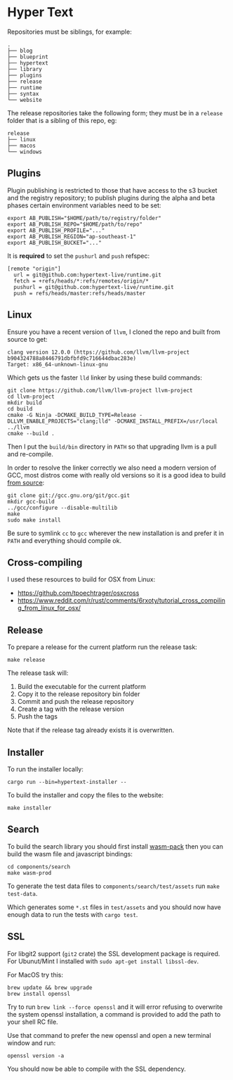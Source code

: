 # Hyper Text

Repositories must be siblings, for example:

```
.
├── blog
├── blueprint
├── hypertext
├── library
├── plugins
├── release
├── runtime
├── syntax
└── website
```

The release repositories take the following form; they must be in a `release` folder that is a sibling of this repo, eg:

```
release
├── linux
├── macos
└── windows
```

## Plugins

Plugin publishing is restricted to those that have access to the s3 bucket and the registry repository; to publish plugins during the alpha and beta phases certain environment variables need to be set:

```
export AB_PUBLISH="$HOME/path/to/registry/folder"
export AB_PUBLISH_REPO="$HOME/path/to/repo"
export AB_PUBLISH_PROFILE="..."
export AB_PUBLISH_REGION="ap-southeast-1"
export AB_PUBLISH_BUCKET="..."
```

It is **required** to set the `pushurl` and `push` refspec:

```
[remote "origin"]
  url = git@github.com:hypertext-live/runtime.git
  fetch = +refs/heads/*:refs/remotes/origin/*
  pushurl = git@github.com:hypertext-live/runtime.git
  push = refs/heads/master:refs/heads/master
```

## Linux

Ensure you have a recent version of `llvm`, I cloned the repo and built from source to get:

```
clang version 12.0.0 (https://github.com/llvm/llvm-project b904324788a8446791dbfbfd9c716644dbac283e)
Target: x86_64-unknown-linux-gnu
```

Which gets us the faster `lld` linker by using these build commands:

```
git clone https://github.com/llvm/llvm-project llvm-project
cd llvm-project
mkdir build
cd build
cmake -G Ninja -DCMAKE_BUILD_TYPE=Release -DLLVM_ENABLE_PROJECTS="clang;lld" -DCMAKE_INSTALL_PREFIX=/usr/local ../llvm
cmake --build .
```

Then I put the `build/bin` directory in `PATH` so that upgrading llvm is a pull and re-compile.

In order to resolve the linker correctly we also need a modern version of GCC, most distros come with really old versions so it is a good idea to build [from source](https://gcc.gnu.org/install/configure.html):

```
git clone git://gcc.gnu.org/git/gcc.git
mkdir gcc-build
../gcc/configure --disable-multilib
make 
sudo make install
```

Be sure to symlink `cc` to `gcc` wherever the new installation is and prefer it in `PATH` and everything should compile ok.

## Cross-compiling

I used these resources to build for OSX from Linux:

* https://github.com/tpoechtrager/osxcross
* https://www.reddit.com/r/rust/comments/6rxoty/tutorial_cross_compiling_from_linux_for_osx/

## Release

To prepare a release for the current platform run the release task:

```
make release
```

The release task will:

1) Build the executable for the current platform
2) Copy it to the release repository bin folder
3) Commit and push the release repository
4) Create a tag with the release version
5) Push the tags

Note that if the release tag already exists it is overwritten.

## Installer

To run the installer locally:

```
cargo run --bin=hypertext-installer --
```

To build the installer and copy the files to the website:

```
make installer
```

## Search

To build the search library you should first install [wasm-pack](https://rustwasm.github.io/wasm-pack/installer/) then you can build the wasm file and javascript bindings:

```
cd components/search
make wasm-prod
```

To generate the test data files to `components/search/test/assets` run `make test-data`.

Which generates some `*.st` files in `test/assets` and you should now have enough data to run the tests with `cargo test`.

## SSL

For libgit2 support (`git2` crate) the SSL development package is required. For Ubunut/Mint I installed with `sudo apt-get install libssl-dev`.

For MacOS try this:

```
brew update && brew upgrade
brew install openssl
```

Try to run `brew link --force openssl` and it will error refusing to overwrite the system openssl installation, a command is provided to add the path to your shell RC file.

Use that command to prefer the new openssl and open a new terminal window and run:

```
openssl version -a
```

You should now be able to compile with the SSL dependency.

[pulldown-cmark]: https://github.com/raphlinus/pulldown-cmark
[handlebars]: https://github.com/sunng87/handlebars-rust
[mdbook]: https://github.com/rust-lang/mdBook
